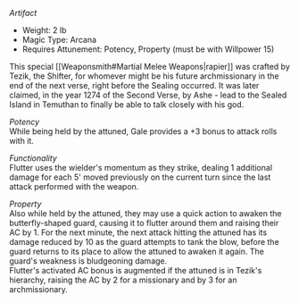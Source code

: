 _Artifact_
 
- Weight: 2 lb
- Magic Type: Arcana
- Requires Attunement: Potency, Property (must be with Willpower 15)
 
This special [[Weaponsmith#Martial Melee Weapons|rapier]] was crafted by Tezik, the Shifter, for whomever might be his future archmissionary in the end of the next verse, right before the Sealing occurred. It was later claimed, in the year 1274 of the Second Verse, by Ashe - lead to the Sealed Island in Temuthan to finally be able to talk closely with his god.
 
_Potency_  
While being held by the attuned, Gale provides a +3 bonus to attack rolls with it.
 
_Functionality_  
Flutter uses the wielder's momentum as they strike, dealing 1 additional damage for each 5' moved previously on the current turn since the last attack performed with the weapon.
 
_Property_  
Also while held by the attuned, they may use a quick action to awaken the butterfly-shaped guard, causing it to flutter around them and raising their AC by 1. For the next minute, the next attack hitting the attuned has its damage reduced by 10 as the guard attempts to tank the blow, before the guard returns to its place to allow the attuned to awaken it again. The guard's weakness is bludgeoning damage.  
Flutter's activated AC bonus is augmented if the attuned is in Tezik's hierarchy, raising the AC by 2 for a missionary and by 3 for an archmissionary.